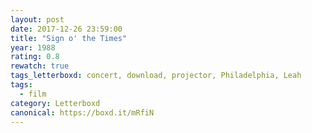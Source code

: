 ```yaml
---
layout: post 
date: 2017-12-26 23:59:00
title: "Sign o' the Times"
year: 1988
rating: 0.8
rewatch: true
tags_letterboxd: concert, download, projector, Philadelphia, Leah
tags:
  - film
category: Letterboxd
canonical: https://boxd.it/mRfiN
---
```

